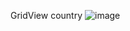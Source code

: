 GridView country
![image](https://github.com/z1503/grid_view/assets/147237960/5adca79f-ed87-4ae9-a078-32d4163d2560)
